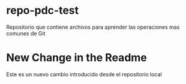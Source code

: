 # repo-pdc-test
Repositorio que contiene archivos para aprender las operaciones mas comunes de Git

# New Change in the Readme

Este es un nuevo cambio introducido desde el repositorio local
